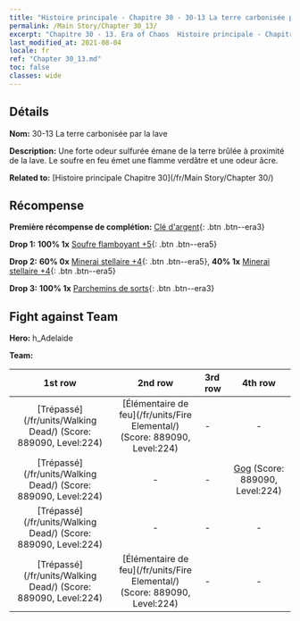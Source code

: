 ```yaml
---
title: "Histoire principale - Chapitre 30 - 30-13 La terre carbonisée par la lave"
permalink: /Main Story/Chapter 30_13/
excerpt: "Chapitre 30 - 13. Era of Chaos  Histoire principale - Chapitre 30_13. 30-13 La terre carbonisée par la lave"
last_modified_at: 2021-08-04
locale: fr
ref: "Chapter 30_13.md"
toc: false
classes: wide
---
```


## Détails

 **Nom:** 30-13 La terre carbonisée par la lave

 **Description:** Une forte odeur sulfurée émane de la terre brûlée à proximité de la lave. Le soufre en feu émet une flamme verdâtre et une odeur âcre.

 **Related to:** [Histoire principale Chapitre 30](/fr/Main Story/Chapter 30/)

## Récompense

 **Première récompense de complétion:** [Clé d'argent](/ItemsFR/con_693/){: .btn .btn--era3}

 **Drop 1:** **100% 1x** [Soufre flamboyant +5](/ItemsFR/mat_99/){: .btn .btn--era5}

 **Drop 2:** **60% 0x** [Minerai stellaire +4](/ItemsFR/mat_89/){: .btn .btn--era5}, **40% 1x** [Minerai stellaire +4](/ItemsFR/mat_89/){: .btn .btn--era5}

 **Drop 3:** **100% 1x** [Parchemins de sorts](/ItemsFR/con_694/){: .btn .btn--era3}


## Fight against Team
 **Hero:** h_Adelaide

 **Team:**


  | 1st row | 2nd row | 3rd row | 4th row |
  |:----:|:----:|:----|:----:|
  | [Trépassé](/fr/units/Walking Dead/) (Score: 889090, Level:224)  | [Élémentaire de feu](/fr/units/Fire Elemental/) (Score: 889090, Level:224)  | - | - |
  | [Trépassé](/fr/units/Walking Dead/) (Score: 889090, Level:224)  | - | - | [Gog](/fr/units/Gog/) (Score: 889090, Level:224)  |
  | [Trépassé](/fr/units/Walking Dead/) (Score: 889090, Level:224)  | - | - | - |
  | [Trépassé](/fr/units/Walking Dead/) (Score: 889090, Level:224)  | [Élémentaire de feu](/fr/units/Fire Elemental/) (Score: 889090, Level:224)  | - | - |


